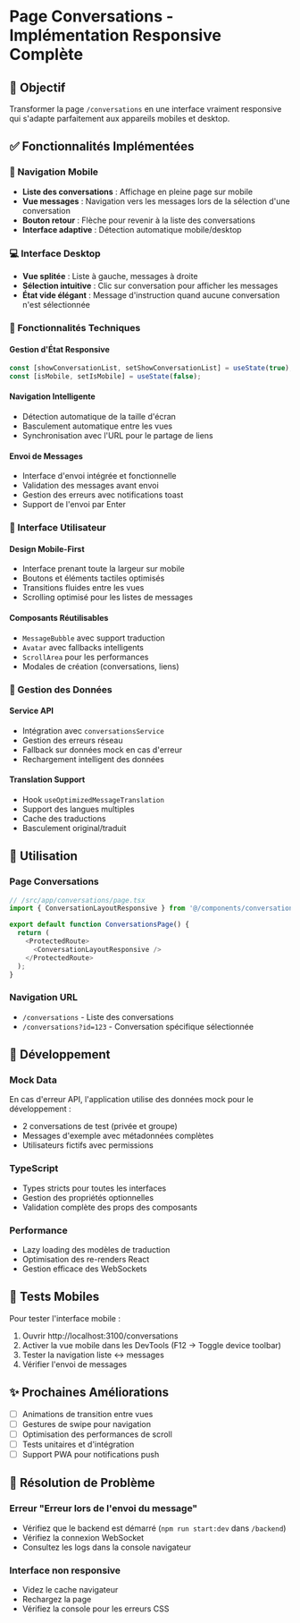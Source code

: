 # Page Conversations - Implémentation Responsive Complète

## 🎯 Objectif
Transformer la page `/conversations` en une interface vraiment responsive qui s'adapte parfaitement aux appareils mobiles et desktop.

## ✅ Fonctionnalités Implémentées

### 📱 Navigation Mobile
- **Liste des conversations** : Affichage en pleine page sur mobile
- **Vue messages** : Navigation vers les messages lors de la sélection d'une conversation
- **Bouton retour** : Flèche pour revenir à la liste des conversations
- **Interface adaptive** : Détection automatique mobile/desktop

### 💻 Interface Desktop
- **Vue splitée** : Liste à gauche, messages à droite
- **Sélection intuitive** : Clic sur conversation pour afficher les messages
- **État vide élégant** : Message d'instruction quand aucune conversation n'est sélectionnée

### 🔧 Fonctionnalités Techniques

#### Gestion d'État Responsive
```typescript
const [showConversationList, setShowConversationList] = useState(true);
const [isMobile, setIsMobile] = useState(false);
```

#### Navigation Intelligente
- Détection automatique de la taille d'écran
- Basculement automatique entre les vues
- Synchronisation avec l'URL pour le partage de liens

#### Envoi de Messages
- Interface d'envoi intégrée et fonctionnelle
- Validation des messages avant envoi
- Gestion des erreurs avec notifications toast
- Support de l'envoi par Enter

### 🎨 Interface Utilisateur

#### Design Mobile-First
- Interface prenant toute la largeur sur mobile
- Boutons et éléments tactiles optimisés
- Transitions fluides entre les vues
- Scrolling optimisé pour les listes de messages

#### Composants Réutilisables
- `MessageBubble` avec support traduction
- `Avatar` avec fallbacks intelligents
- `ScrollArea` pour les performances
- Modales de création (conversations, liens)

### 🔄 Gestion des Données

#### Service API
- Intégration avec `conversationsService`
- Gestion des erreurs réseau
- Fallback sur données mock en cas d'erreur
- Rechargement intelligent des données

#### Translation Support
- Hook `useOptimizedMessageTranslation`
- Support des langues multiples
- Cache des traductions
- Basculement original/traduit

## 🚀 Utilisation

### Page Conversations
```typescript
// /src/app/conversations/page.tsx
import { ConversationLayoutResponsive } from '@/components/conversations/ConversationLayoutResponsive';

export default function ConversationsPage() {
  return (
    <ProtectedRoute>
      <ConversationLayoutResponsive />
    </ProtectedRoute>
  );
}
```

### Navigation URL
- `/conversations` - Liste des conversations
- `/conversations?id=123` - Conversation spécifique sélectionnée

## 🔧 Développement

### Mock Data
En cas d'erreur API, l'application utilise des données mock pour le développement :
- 2 conversations de test (privée et groupe)
- Messages d'exemple avec métadonnées complètes
- Utilisateurs fictifs avec permissions

### TypeScript
- Types stricts pour toutes les interfaces
- Gestion des propriétés optionnelles
- Validation complète des props des composants

### Performance
- Lazy loading des modèles de traduction
- Optimisation des re-renders React
- Gestion efficace des WebSockets

## 📱 Tests Mobiles

Pour tester l'interface mobile :
1. Ouvrir http://localhost:3100/conversations
2. Activer la vue mobile dans les DevTools (F12 → Toggle device toolbar)
3. Tester la navigation liste ↔ messages
4. Vérifier l'envoi de messages

## ✨ Prochaines Améliorations

- [ ] Animations de transition entre vues
- [ ] Gestures de swipe pour navigation
- [ ] Optimisation des performances de scroll
- [ ] Tests unitaires et d'intégration
- [ ] Support PWA pour notifications push

## 🐛 Résolution de Problème

### Erreur "Erreur lors de l'envoi du message"
- Vérifiez que le backend est démarré (`npm run start:dev` dans `/backend`)
- Vérifiez la connexion WebSocket
- Consultez les logs dans la console navigateur

### Interface non responsive
- Videz le cache navigateur
- Rechargez la page
- Vérifiez la console pour les erreurs CSS
